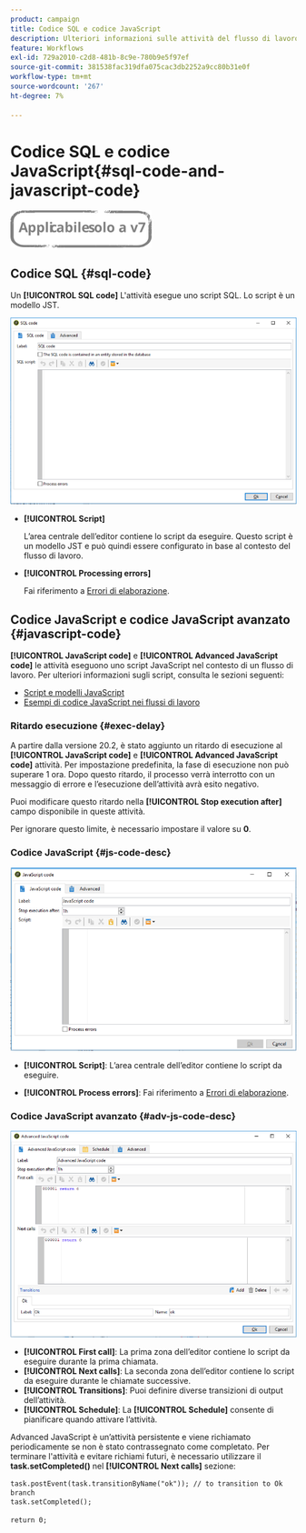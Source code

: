```yaml
---
product: campaign
title: Codice SQL e codice JavaScript
description: Ulteriori informazioni sulle attività del flusso di lavoro relative ai codici SQL e JavaScript
feature: Workflows
exl-id: 729a2010-c2d8-481b-8c9e-780b9e5f97ef
source-git-commit: 381538fac319dfa075cac3db2252a9cc80b31e0f
workflow-type: tm+mt
source-wordcount: '267'
ht-degree: 7%

---
```


# Codice SQL e codice JavaScript{#sql-code-and-javascript-code}

![](../../assets/v7-only.svg)

## Codice SQL {#sql-code}

Un **[!UICONTROL SQL code]** L&#39;attività esegue uno script SQL. Lo script è un modello JST.

![](assets/sql_code.png)

* **[!UICONTROL Script]**

   L’area centrale dell’editor contiene lo script da eseguire. Questo script è un modello JST e può quindi essere configurato in base al contesto del flusso di lavoro.

* **[!UICONTROL Processing errors]**

   Fai riferimento a [Errori di elaborazione](monitoring-workflow-execution.md#processing-errors).

## Codice JavaScript e codice JavaScript avanzato {#javascript-code}

**[!UICONTROL JavaScript code]** e **[!UICONTROL Advanced JavaScript code]** le attività eseguono uno script JavaScript nel contesto di un flusso di lavoro. Per ulteriori informazioni sugli script, consulta le sezioni seguenti:

* [Script e modelli JavaScript](javascript-scripts-and-templates.md)
* [Esempi di codice JavaScript nei flussi di lavoro](javascript-in-workflows.md)

### Ritardo esecuzione {#exec-delay}

A partire dalla versione 20.2, è stato aggiunto un ritardo di esecuzione al **[!UICONTROL JavaScript code]** e **[!UICONTROL Advanced JavaScript code]** attività. Per impostazione predefinita, la fase di esecuzione non può superare 1 ora. Dopo questo ritardo, il processo verrà interrotto con un messaggio di errore e l’esecuzione dell’attività avrà esito negativo.

Puoi modificare questo ritardo nella **[!UICONTROL Stop execution after]** campo disponibile in queste attività.

Per ignorare questo limite, è necessario impostare il valore su **0**.

### Codice JavaScript {#js-code-desc}

![](assets/javascript_code.png)

* **[!UICONTROL Script]**: L’area centrale dell’editor contiene lo script da eseguire.

* **[!UICONTROL Process errors]**: Fai riferimento a [Errori di elaborazione](monitoring-workflow-execution.md#processing-errors).

### Codice JavaScript avanzato {#adv-js-code-desc}

![](assets/advanced_javascript_code.png)

* **[!UICONTROL First call]**: La prima zona dell’editor contiene lo script da eseguire durante la prima chiamata.
* **[!UICONTROL Next calls]**: La seconda zona dell’editor contiene lo script da eseguire durante le chiamate successive.
* **[!UICONTROL Transitions]**: Puoi definire diverse transizioni di output dell’attività.
* **[!UICONTROL Schedule]**: La **[!UICONTROL Schedule]** consente di pianificare quando attivare l’attività.

Advanced JavaScript è un’attività persistente e viene richiamato periodicamente se non è stato contrassegnato come completato. Per terminare l&#39;attività e evitare richiami futuri, è necessario utilizzare il **task.setCompleted()** nel **[!UICONTROL Next calls]** sezione:

```
task.postEvent(task.transitionByName("ok")); // to transition to Ok branch
task.setCompleted();

return 0;
```
